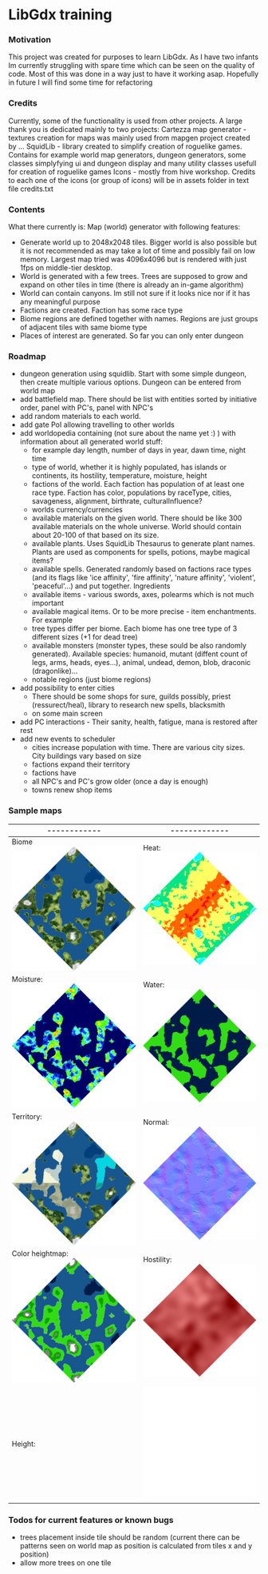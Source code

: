 # LibGdx training
### Motivation
This project was created for purposes to learn LibGdx. As I have two infants Im currently struggling with spare time which can be seen on the quality of code. 
Most of this was done in a way just to have it working asap. Hopefully in future I will find some time for refactoring  

### Credits
Currently, some of the functionality is used from other projects. A large thank you is dedicated mainly to two projects: 
Cartezza map generator - textures creation for maps was mainly used from mapgen project created by ... 
SquidLib - library created to simplify creation of roguelike games. Contains for example world map generators, dungeon generators, some classes simplyfying ui and dungeon display and many utility classes usefull for creation of roguelike games 
Icons - mostly from hive workshop. Credits to each one of the icons (or group of icons) will be in assets folder in text file credits.txt

### Contents
What there currently is:
Map (world) generator with following features:
- Generate world up to 2048x2048 tiles. Bigger world is also possible but it is not recommended as may take a lot of time and possibly fail on low memory. 
Largest map tried was 4096x4096 but is rendered with just 1fps on middle-tier desktop. 
- World is generated with a few trees. Trees are supposed to grow and expand on other tiles in time (there is already an in-game algorithm)
- World can contain canyons. Im still not sure if it looks nice nor if it has any meaningful purpose
- Factions are created. Faction has some race type
- Biome regions are defined together with names. Regions are just groups of adjacent tiles with same biome type   
- Places of interest are generated. So far you can only enter dungeon

  

### Roadmap
- dungeon generation using squidlib. Start with some simple dungeon, then create multiple various options. Dungeon can be entered from world map
- add battlefield map. There should be list with entities sorted by initiative order, panel with PC's, panel with NPC's
- add random materials to each world.
- add gate PoI allowing travelling to other worlds   
- add worldopedia containing (not sure about the name yet :) ) with information about all generated world stuff:
    - for example day length, number of days in year, dawn time, night time
    - type of world, whether it is highly populated, has islands or continents, its hostility, temperature, moisture, height
    - factions of the world. Each faction has population of at least one race type. Faction has color, populations by raceType, cities, savageness, alignment, birthrate, culturalInfluence? 
    - worlds currency/currencies
    - available materials on the given world. There should be like 300 available materials on the whole universe. World should contain about 20-100 of that based on its size.
    - available plants. Uses SquidLib Thesaurus to generate plant names. Plants are used as components for spells, potions, maybe magical items?
    - available spells. Generated randomly based on factions race types (and its flags like 'ice affinity', 'fire affinity', 'nature affinity', 'violent', 'peaceful'...) and put together. Ingredients   
    - available items - various swords, axes, polearms which is not much important  
    - available magical items. Or to be more precise - item enchantments. For example 
    - tree types differ per biome. Each biome has one tree type of 3 different sizes (+1 for dead tree)
    - available monsters (monster types, these sould be also randomly generated). Available species: humanoid, mutant (diffent count of legs, arms, heads, eyes...), animal, undead, demon, blob, draconic (dragonlike)...
    - notable regions (just biome regions)    
- add possibility to enter cities
    - There should be some shops for sure, guilds possibly, priest (ressurect/heal), library to research new spells, blacksmith
    - on some main screen
- add PC interactions - Their sanity, health, fatigue, mana is restored after rest
- add new events to scheduler
    - cities increase population with time. There are various city sizes. City buildings vary based on size
    - factions expand their territory
    - factions have 
    - all NPC's and PC's grow older (once a day is enough)
    - towns renew shop items




### Sample maps
------------ | ------------- | 
------------ | ------------- |
Biome ![Biome map](core/assets/world/-7415453185662118886/texture/biomemap.png) | Heat: ![Biome map](core/assets/world/-7415453185662118886/texture/heatmap.png)
Moisture: ![Biome map](core/assets/world/-7415453185662118886/texture/moisturemap.png) | Water: ![Biome map](core/assets/world/-7415453185662118886/texture/watermap.png)
Territory: ![Biome map](core/assets/world/-7415453185662118886/texture/territorymap.png) | Normal: ![Biome map](core/assets/world/-7415453185662118886/texture/normalmap.png)
Color heightmap: ![Biome map](core/assets/world/-7415453185662118886/texture/color_heightmap.png) | Hostility: ![Biome map](core/assets/world/-7415453185662118886/texture/hostilitymap.png)
Height: |![Biome map](core/assets/world/-7415453185662118886/texture/heightmap.png) | Inverted noise: |![Biome map](core/assets/world/-7415453185662118886/texture/invertednoisemap.png)


### Todos for current features or known bugs
- trees placement inside tile should be random (current there can be patterns seen on world map as position is calculated from tiles x and y position) 
- allow more trees on one tile 
